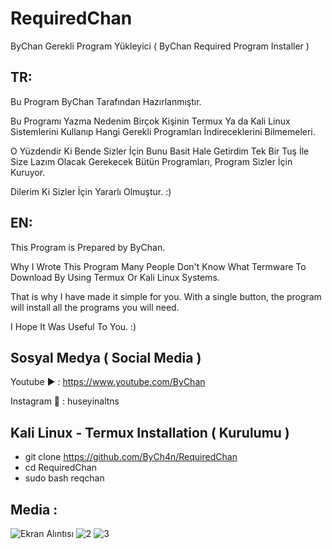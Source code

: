 # RequiredChan

ByChan Gerekli Program Yükleyici ( ByChan Required Program Installer )

TR:
---
Bu Program ByChan Tarafından Hazırlanmıştır.

Bu Programı Yazma Nedenim Birçok Kişinin Termux Ya da Kali Linux Sistemlerini Kullanıp Hangi Gerekli Programları İndireceklerini Bilmemeleri.

O Yüzdendir Ki Bende Sizler İçin Bunu Basit Hale Getirdim Tek Bir Tuş İle Size Lazım Olacak Gerekecek Bütün Programları, Program Sizler İçin Kuruyor.

Dilerim Ki Sizler İçin Yararlı Olmuştur. :)

EN:
---
This Program is Prepared by ByChan.

Why I Wrote This Program Many People Don't Know What Termware To Download By Using Termux Or Kali Linux Systems.

That is why I have made it simple for you. With a single button, the program will install all the programs you will need.

I Hope It Was Useful To You. :)

Sosyal Medya ( Social Media )
--------------------------------
Youtube ▶️ : https://www.youtube.com/ByChan

Instagram 📸 : huseyinaltns

Kali Linux - Termux Installation ( Kurulumu )
-----------------------------------------------
- git clone https://github.com/ByCh4n/RequiredChan
- cd RequiredChan
- sudo bash reqchan

Media :
-------
![Ekran Alıntısı](https://user-images.githubusercontent.com/67187998/88076172-6a6df700-cb82-11ea-9106-e1072d5d834c.PNG)
![2](https://user-images.githubusercontent.com/67187998/88076175-6b9f2400-cb82-11ea-9564-2186c093418e.PNG)
![3](https://user-images.githubusercontent.com/67187998/88111293-55ab5680-cbb6-11ea-8dbb-6d1c160409e7.PNG)

